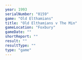 ```yaml
---
year: 1993
serialNumber: "0159" 
game: "Old Elthamians"
title: "Old Elthamians v The Min"
gameLocation: "Foxbury"
gameDate: ""
shortReport: ""
result: ""
resultType: ""
type: "game"
---
```

